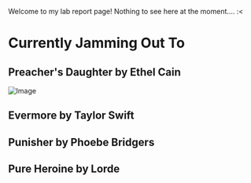 Welcome to my lab report page! Nothing to see here at the moment.... :<


# **Currently Jamming Out To**

## Preacher's Daughter by Ethel Cain
![Image](https://optimise2.assets-servd.host/best-fit/production/albums/Ethel-Cain-Preachers-Daughter-artwork.jpg?w=1800&q=100&auto=format&fit=crop&dm=1652313614&s=c9f2498e9404ad6000640ba07b679dd6)

## Evermore by Taylor Swift

## Punisher by Phoebe Bridgers

## Pure Heroine by Lorde
